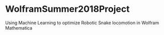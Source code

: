 # WolframSummer2018Project
Using Machine Learning to optimize Robotic Snake locomotion in Wolfram Mathematica
